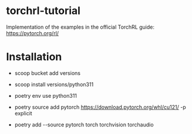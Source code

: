 # torchrl-tutorial

Implementation of the examples in the official TorchRL guide: https://pytorch.org/rl/

# Installation
- scoop bucket add versions
- scoop install versions/python311
- poetry env use python311

- poetry source add pytorch https://download.pytorch.org/whl/cu121/ -p explicit
- poetry add --source pytorch torch torchvision torchaudio
